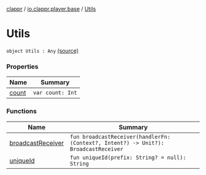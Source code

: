 [clappr](../../index.md) / [io.clappr.player.base](../index.md) / [Utils](.)

# Utils

`object Utils : Any` [(source)](https://github.com/clappr/clappr-android/tree/dev/clappr/src/main/kotlin/io/clappr/player/base/Utils.kt#L7)

### Properties

| Name | Summary |
|---|---|
| [count](count.md) | `var count: Int` |

### Functions

| Name | Summary |
|---|---|
| [broadcastReceiver](broadcast-receiver.md) | `fun broadcastReceiver(handlerFn: (Context?, Intent?) -> Unit?): BroadcastReceiver` |
| [uniqueId](unique-id.md) | `fun uniqueId(prefix: String? = null): String` |
